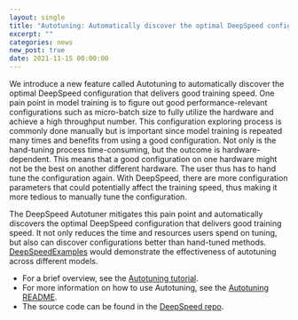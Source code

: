 ```yaml
---
layout: single
title: "Autotuning: Automatically discover the optimal DeepSpeed configuration that delivers good training speed"
excerpt: ""
categories: news
new_post: true
date: 2021-11-15 00:00:00
---
```


We introduce a new feature called Autotuning to automatically discover the optimal DeepSpeed configuration that delivers good training speed. One pain point in model training is to figure out good performance-relevant configurations such as micro-batch size to fully utilize the hardware and achieve a high throughput number. This configuration exploring process is commonly done manually but is important since model training is repeated many times and benefits from using a good configuration. Not only is the hand-tuning process time-consuming, but the outcome is hardware-dependent. This means that a good configuration on one hardware might not be the best on another different hardware. The user thus has to hand tune the configuration again. With DeepSpeed, there are more configuration parameters that could potentially affect the training speed, thus making it more tedious to manually tune the configuration.

The DeepSpeed Autotuner mitigates this pain point and automatically discovers the optimal DeepSpeed configuration that delivers good training speed. It not only reduces the time and resources users spend on tuning, but also can discover configurations better than hand-tuned methods. [DeepSpeedExamples](https://github.com/microsoft/DeepSpeedExamples/tree/master/autotuning) would demonstrate the effectiveness of autotuning across different models.

* For a brief overview, see the [Autotuning tutorial](https://www.deepspeed.ai/tutorials/autotuning/).
* For more information on how to use Autotuning, see the [Autotuning README](https://github.com/microsoft/DeepSpeed/tree/master/deepspeed/autotuning#deepspeed-autotuning).
* The source code can be found in the [DeepSpeed repo](https://github.com/microsoft/deepspeed).
